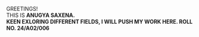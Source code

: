 GREETINGS!<BR>
THIS IS <B>ANUGYA SAXENA<B>.<BR>
KEEN EXLORING DIFFERENT FIELDS, I WILL PUSH MY WORK HERE.
ROLL NO. 24/A02/006
